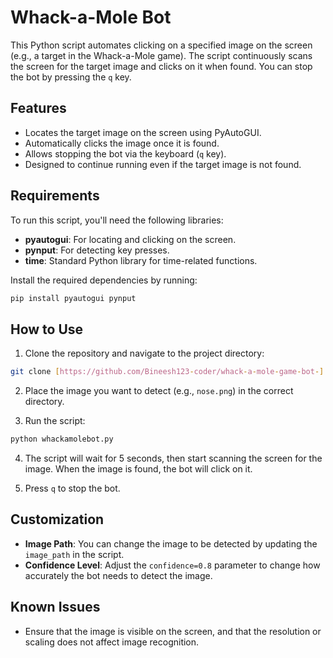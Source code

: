 

# Whack-a-Mole Bot

This Python script automates clicking on a specified image on the screen (e.g., a target in the Whack-a-Mole game). The script continuously scans the screen for the target image and clicks on it when found. You can stop the bot by pressing the `q` key.

## Features

- Locates the target image on the screen using PyAutoGUI.
- Automatically clicks the image once it is found.
- Allows stopping the bot via the keyboard (`q` key).
- Designed to continue running even if the target image is not found.

## Requirements

To run this script, you'll need the following libraries:

- **pyautogui**: For locating and clicking on the screen.
- **pynput**: For detecting key presses.
- **time**: Standard Python library for time-related functions.

Install the required dependencies by running:

```bash
pip install pyautogui pynput
```

## How to Use

1. Clone the repository and navigate to the project directory:

```bash
git clone [https://github.com/Bineesh123-coder/whack-a-mole-game-bot-]
```

2. Place the image you want to detect (e.g., `nose.png`) in the correct directory.

3. Run the script:

```bash
python whackamolebot.py
```

4. The script will wait for 5 seconds, then start scanning the screen for the image. When the image is found, the bot will click on it.

5. Press `q` to stop the bot.

## Customization

- **Image Path**: You can change the image to be detected by updating the `image_path` in the script.
- **Confidence Level**: Adjust the `confidence=0.8` parameter to change how accurately the bot needs to detect the image.

## Known Issues

- Ensure that the image is visible on the screen, and that the resolution or scaling does not affect image recognition.



